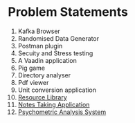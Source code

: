 # Problem Statements

1. Kafka Browser
2. Randomised Data Generator
3. Postman plugin
4. Secuity and Stress testing
5. A Vaadin application
6. Pig game
7. Directory analyser
8. Pdf viewer
9. Unit conversion application
10. [Resource Library](../Solutions/ResourceLibrary/README.md)
11. [Notes Taking Application](../Solutions/NotesApp/README.md)
12. [Psychometric Analysis System](../Solutions/PsychometricAnalysisSystem/README.md)
